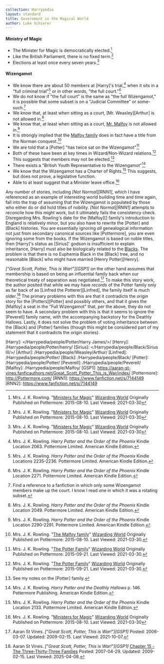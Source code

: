 ```yaml
---
collection: Harrypedia
layout: standard
title: Government in the Magical World
author: Luke Schierer
---
```


#### Ministry of Magic

- The Minister for Magic is democratically elected.[^210330-6]
- Like the British Parliament, there is no fixed term.[^210330-7]
- Elections at least once every seven years.[^210330-8]

[^210330-6]:
    Mrs. J. K. Rowling.
    "[Ministers for Magic](https://www.wizardingworld.com/writing-by-jk-rowling/ministers-for-magic)"
    [Wizarding World](https://www.wizardingworld.com/) Originally Published on
    Pottermore: 2015-08-10. Last Viewed: 2021-03-30

[^210330-7]:
    Mrs. J. K. Rowling.
    "[Ministers for Magic](https://www.wizardingworld.com/writing-by-jk-rowling/ministers-for-magic)"
    [Wizarding World](https://www.wizardingworld.com/) Originally Published on
    Pottermore: 2015-08-10. Last Viewed: 2021-03-30

[^210330-8]:
    Mrs. J. K. Rowling.
    "[Ministers for Magic](https://www.wizardingworld.com/writing-by-jk-rowling/ministers-for-magic)"
    [Wizarding World](https://www.wizardingworld.com/) Originally Published on
    Pottermore: 2015-08-10. Last Viewed: 2021-03-30

#### Wizengamot

- We know there are about 50 members at [Harry]'s trial,[^210329-4] when it sits
  in a "full criminal trial"[^210329-6] or in other words, "the full
  court."[^210329-7]
- We do not know if "the full court" is the same as "the full Wizengamot," it is
  possible that some subset is on a "Judicial Committee" or
  some-such.[^210329-8]
- We know that, at least when sitting as a court, [Mr. Weasley][Arthur]
  is not allowed in.[^210329-9]
- We know that, at least when sitting as a court, [Mr. Malfoy] is not allowed
  in.[^210329-10]
- It is strongly implied that the [Malfoy family] does in fact have a title from
  the Norman conquest.[^210330-2]
- We are told that a [Potter] "has twice sat on the Wizengamot"[^210330-1]
- Both of these have been at key times in Wizard/Non-Wizard
  relations.[^210517-14] This suggests that members may not be
  elected.[^210517-15]
- There exists a "British Youth Representative to the Wizengamot"[^210329-11]
- We know that the Wizengamot has a Charter of Rights.[^210329-5] This
  suggests, but does not prove, a legislative function.
- Able to at least suggest that a Minister leave office.[^210330-9]

Any number of stories, including _[Not Normal][RNN1]_, which I have referenced
as an example of interesting world building time and time again, fall into the
trap of assuming that the Wizengamot is populated by those who either do or did
hold titles of nobility. _[Not Normal][RNN1]_ attempts to reconcile how this
might work, but it ultimately fails the consistency check. Disregarding Mrs.
Rowling's date for the [Malfoy][] family's introduction to England is
relatively minor, but you also have to rewrite the [Potter] and [Black]
histories. You are essentially ignoring _all_ genealogical information not
just from secondary canonical sources like [Pottermore], you are even ignoring
some from the books. If the Wizengamot is based on noble titles, then [Harry]'s
status as [Sirius]' godson is insufficient to explain inheritance, [Harry] must
also be biologically related to the [Blacks]. The problem is that there is no
Euphemia Black in the [Black] tree, and no reasonable [Black] who might have
married [Henry Potter][Henry].

[Malfoy Family]: /Harrypedia/people/Malfoy/
[Blacks]: /Harrypedia/people/Black/

_["Great Scott, Potter, This is War!"][GSP1]_ on the other hand assumes that
membership is based on being an influential family back when our theoretical
treaty of separation was negotiated.[^211007-1] To make this story work, the
author posited that while we may have _records_ of the Potter family only as far
back of as [Linfred the Potterer][Linfred], the family itself is much
older.[^211007-2] The primary problems with this are that it contradicts the
origin story for the [Potters][Potter] and possibly others, and that it gives the
[Malfoy] a seat in the "Full Wizengamot" that, per the above, they do not
seem to have. A secondary problem with this is that it seems to ignore the
[Peverell] family name, with the accompanying backstory for the Deathly
Hallows. Lastly, it does not solve the problem of voting inheritance between
the [Black] and [Potter] families (though this might be considered part of
my statement that it contradicts the origin stories).

[Mr. Malfoy]: </Harrypedia/people/Malfoy/Lucius Abraxas/>
[Harry]: </Harrypedia/people/Potter/Harry James/>/
[Henry]: /Harrypedia/people/Potter/henry/
[Sirius]: </Harrypedia/people/Black/Sirius III/>/
[Arthur]: /Harrypedia/people/Weasley/Arthur/
[Linfred]: /Harrypedia/people/Potter/
[Black]: /Harrypedia/people/Black/
[Potter]: /Harrypedia/people/Potter/
[Peverell]: /Harrypedia/people/Peverell/
[Malfoy]: /Harrypedia/people/Malfoy/
[GSP1]: https://aaran-st-vines.fanficauthors.net/Great_Scott_Potter_This_is_War/index/
[Pottermore]: http://Pottermore.com/
[RNN1]: https://www.fanfiction.net/s/7144149
[RNN2]: https://www.fanfiction.net/s/7144149

[^210517-15]: See my notes on the [Potter] family.

[^211007-1]:
    Aaran St Vines.
    _["Great Scott, Potter, This is War!"][GSP1]_
    Posted: 2006-03-07. Updated: 2009-02-15. Last Viewed: 2021-10-07.

[^211007-2]:
    Aaran St Vines.
    _["Great Scott, Potter, This is War!"][GSP1]_
    [Chapter 15 - The Three-Thirty-Three Families](https://aaran-st-vines.fanficauthors.net/Great_Scott_Potter_This_is_War/Chapter_Fifteen__The_ThreeThirtyThree_Families/)
    Posted: 2007-04-29. Updated: 2009-02-15. Last Viewed: 2025-04-08.

[^210329-11]:
    Mrs. J. K. Rowling. _Harry Potter and the Deathly Hallows_
    p. 146. Pottermore Publishing. American Kindle Edition.

[^210329-4]:
    Mrs. J. K. Rowling. _Harry Potter and the Order of the Phoenix_
    Kindle Location 2063. Pottermore Limited. American Kindle Edition.

[^210329-5]:
    Mrs. J. K. Rowling. _Harry Potter and the Order of the Phoenix_
    Kindle Location 2133. Pottermore Limited. American Kindle Edition.

[^210329-6]:
    Mrs. J. K. Rowling. _Harry Potter and the Order of the Phoenix_
    Kindle Locations 2235-2236. Pottermore Limited. American Kindle Edition.

[^210329-7]:
    Mrs. J. K. Rowling. _Harry Potter and the Order of the Phoenix_
    Kindle Location 2271. Pottermore Limited. American Kindle Edition.

[^210329-8]:
    Find a reference to a fanfiction in which only some Wizengamot
    members make up the court. I know I read one in which it was a rotating
    subset.

[^210329-9]:
    Mrs. J. K. Rowling. _Harry Potter and the Order of the Phoenix_
    Kindle Location 2049. Pottermore Limited. American Kindle Edition.

[^210329-10]:
    Mrs. J. K. Rowling. _Harry Potter and the Order of the Phoenix_
    Kindle Location 2290-2291. Pottermore Limited. American Kindle Edition.

[^210517-14]:
    Mrs. J. K. Rowling.
    "[The Potter Family](https://www.wizardingworld.com/writing-by-jk-rowling/the-potter-family)"
    [Wizarding World](https://www.wizardingworld.com/) Originally Published on
    Pottermore: 2015-09-21. Last Viewed: 2021-03-30.

[^210330-1]:
    Mrs. J. K. Rowling.
    "[The Potter Family](https://www.wizardingworld.com/writing-by-jk-rowling/the-potter-family)"
    [Wizarding World](https://www.wizardingworld.com/) Originally Published on
    Pottermore: 2015-09-21. Last Viewed: 2021-03-30.

[^210330-2]:
    Mrs. J. K. Rowling.
    "[The Malfoy family](https://www.wizardingworld.com/writing-by-jk-rowling/the-malfoy-family)"
    [Wizarding World](https://www.wizardingworld.com/) Originally Published on
    Pottermore: 2015-08-10. Last Viewed: 2021-03-30.

[^210330-9]:
    Mrs. J. K. Rowling.
    "[Ministers for Magic](https://www.wizardingworld.com/writing-by-jk-rowling/ministers-for-magic)"
    [Wizarding World](https://www.wizardingworld.com/) Originally Published on
    Pottermore: 2015-08-10. Last Viewed: 2021-03-30

